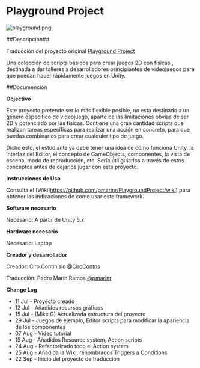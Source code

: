 # Playground Project

![playground.png](https://dl.dropboxusercontent.com/u/6116499/Images/playground.png)

##Descripción##

Traducción del proyecto original [Playground Project](https://github.com/UnityTechnologies/PlaygroundProject)


Una colección de scripts básicos para crear  juegos 2D con físicas  , destinada a dar talleres a desarrolladores  principiantes de videojuegos para que puedan hacer rápidamente juegos en Unity.

##Documención

**Objectivo**

Este proyecto pretende ser lo más flexible posible, no está destinado a un género específico de videojuego, aparte de las limitaciones obvias de ser 2D y potenciado por las físicas. Contiene una gran cantidad scripts que realizan tareas específicas para realizar una acción en concreto, para que puedas combinarlos para crear cualquier tipo de juego.

Dicho esto, el estudiante ya debe tener una idea de cómo funciona Unity, la interfaz del Editor, el concepto de GameObjects, componentes, la vista de escena, modo de reproducción, etc. Sería útil guiarlos a través de estos conceptos antes de dejarlos jugar con este proyecto.

**Instrucciones de Uso**

Consulta el [Wiki]https://github.com/pmarinr/PlaygroundProject/wiki) para obtener las indicaciones de como usar este framework.

**Software necesario**

Necesario: A partir de Unity 5.x 

**Hardware necesario**

Necesario: Laptop

**Creador y desarrollador**

Creador: Ciro Continisio [@CiroContns](https://twitter.com/CiroContns)

Traducción: Pedro Marín Ramos [@pmarinr](https://twitter.com/pmarinr)

**Change Log**

- 11 Jul - Proyecto creado
- 12 Jul - Añadidos recursos gráficos
- 15 Jul - (Mike G) Actualizada estructura del proyecto
- 29 Jul - Juegos de ejemplo, Editor scripts para modificar la apariencia de los componentes
- 07 Aug - Video tutorial
- 15 Aug - Añadidos Resource system, Action scripts
- 24 Aug - Refactorizado todo el Action system
- 25 Aug - Añadida la Wiki, renombrados Triggers a Conditions
- 22 Sep - Inicio del proyecto de traducción
